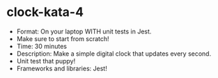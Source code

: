 # clock-kata-4

* Format: On your laptop WITH unit tests in Jest.
* Make sure to start from scratch!
* Time: 30 minutes
* Description: Make a simple digital clock that updates every second.
* Unit test that puppy!
* Frameworks and libraries: Jest!
